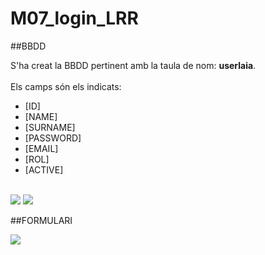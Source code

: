 # M07_login_LRR

##BBDD

S'ha creat la BBDD pertinent amb la taula de nom: **userlaia**. 
<br><br>
Els camps són els indicats: 
* [ID]
* [NAME]
* [SURNAME]
* [PASSWORD]
* [EMAIL]
* [ROL]
* [ACTIVE]
<br>
<img src="https://i.imgur.com/ITzvFk2.png">
<img src="https://i.imgur.com/vPmXqob.png">

##FORMULARI

<img src="https://i.imgur.com/LhtqXDj.png">

